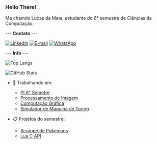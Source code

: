 ### Hello There!
Me chamdo Lucas da Mata, estudante do 6° semestre de Ciências da Computação.

--- **Contato** ---

[![LinkedIn](https://img.shields.io/badge/LinkedIn-0077B5?style=for-the-badge&logo=linkedin&logoColor=white)](https://www.linkedin.com/in/lucas-da-mata-941196190/)
[![E-mail](https://img.shields.io/badge/-Email-000?style=for-the-badge&logo=microsoft-outlook&logoColor=007BFF)](mailto:lucasmguima@outlook.com)
[![WhatsApp](https://img.shields.io/badge/WhatsApp-25D366?style=for-the-badge&logo=whatsapp&logoColor=white)](https://wa.me/55+11+993090572)

--- **Info** ---

![Top Langs](https://github-readme-stats-git-masterrstaa-rickstaa.vercel.app/api/top-langs/?username=LucasMGuima&layout=compact&bg_color=708F8D&border_color=8F7072&title_color=141515&text_color=141515)

![GitHub Stats](https://github-readme-stats.vercel.app/api?username=LucasMGuima&theme=transparent&bg_color=708F8D&border_color=8F7072&show_icons=true&icon_color=5A5946&title_color=141515&text_color=141515)

- 📂 Trabalhando em:
  - [PI 6° Semetre](https://github.com/LucasMGuima/PI6SEM)
  - [Processamento de Imagem](https://github.com/LucasMGuima/ProcImg)
  - [Computação Gráfica](https://github.com/LucasMGuima/AulaCompGrafica)
  - [Simulador de Maquina de Turing](https://github.com/LucasMGuima/T01-SimuladorMT)
    
- 📋 Projetos do semestre:
  - [Scrappe de Pokemons](https://github.com/LucasMGuima/EP-01_ExtracaoPokemon)
  - [Lua C API](https://github.com/LucasMGuima/EP1-DB_C_mais_Lua)  
